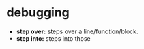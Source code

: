 # debugging
- **step over:** steps over a line/function/block. 
- **step into:** steps into those


